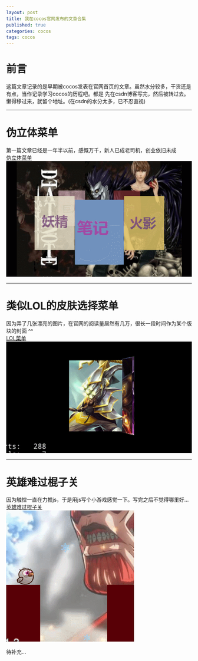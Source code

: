 ```yaml
---
layout: post
title: 我在cocos官网发布的文章合集
published: true
categories: cocos
tags: cocos
---
```


前言
===

这篇文章记录的是早期被cocos发表在官网首页的文章。虽然水分较多，干货还是有点，当作记录学习cocos的历程吧。都是
先在csdn博客写完，然后被转过去。懒得移过来，就留个地址。(在csdn的水分太多，已不忍直视)

---

伪立体菜单
===
第一篇文章已经是一年半以前，感慨万千，新人已成老司机，创业依旧未成    
[伪立体菜单](http://blog.csdn.net/ccy0815ccy/article/details/41519767)    
![pic1](/images/cocos/rotateMenu.gif)

---

类似LOL的皮肤选择菜单
===
因为弄了几张漂亮的图片，在官网的阅读量居然有几万，很长一段时间作为某个版块的封面 ^^    
[LOL菜单](http://blog.csdn.net/ccy0815ccy/article/details/43924895)     
![pic2](/images/cocos/lolMenu.gif)

---

英雄难过棍子关
===
因为触控一直在力推js，于是用js写个小游戏感觉一下。写完之后不觉得哪里好...    
[英雄难过棍子关](http://www.cocos.com/doc/tutorial/show?id=2943)    
![pic3](/images/cocos/heroLevel.gif)

待补充...
